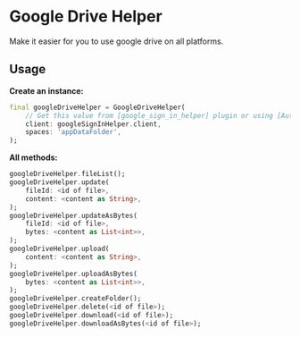 # Google Drive Helper

Make it easier for you to use google drive on all platforms.

## Usage

**Create an instance:**

``` dart
final googleDriveHelper = GoogleDriveHelper(
    // Get this value from [google_sign_in_helper] plugin or using [AuthClient] from [google_sign_in] plugin
    client: googleSignInHelper.client,
    spaces: 'appDataFolder',
);
```

**All methods:**

``` dart
googleDriveHelper.fileList();
googleDriveHelper.update(
    fileId: <id of file>,
    content: <content as String>,
);
googleDriveHelper.updateAsBytes(
    fileId: <id of file>,
    bytes: <content as List<int>>,
);
googleDriveHelper.upload(
    content: <content as String>,
);
googleDriveHelper.uploadAsBytes(
    bytes: <content as List<int>>,
);
googleDriveHelper.createFolder();
googleDriveHelper.delete(<id of file>);
googleDriveHelper.download(<id of file>);
googleDriveHelper.downloadAsBytes(<id of file>);
```
